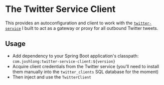 # The Twitter Service Client

This provides an autoconfiguration and client to work with the [`twitter-service`](https://github.com/developer-advocacy/twitter-service) 
I built to act as a gateway or proxy for all outbound Twitter tweets. 

## Usage 

* Add dependency to your Spring Boot application's classpath: `com.joshlong:twitter-service-client:${version}`
* Acquire client credentials from the Twitter service (you'll need to install them manually into the `twitter_clients` SQL database for the moment)
* Then inject and use the `TwitterClient`



